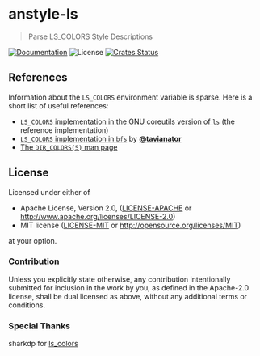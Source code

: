 # anstyle-ls

> Parse LS_COLORS Style Descriptions

[![Documentation](https://img.shields.io/badge/docs-master-blue.svg)][Documentation]
![License](https://img.shields.io/crates/l/anstyle-ls.svg)
[![Crates Status](https://img.shields.io/crates/v/anstyle-ls.svg)](https://crates.io/crates/anstyle-ls)

## References

Information about the `LS_COLORS` environment variable is sparse. Here is a short list of useful references:

- [`LS_COLORS` implementation in the GNU coreutils version of `ls`](https://github.com/coreutils/coreutils/blob/17983b2cb3bccbb4fa69691178caddd99269bda9/src/ls.c#L2507-L2647) (the reference implementation)
- [`LS_COLORS` implementation in `bfs`](https://github.com/tavianator/bfs/blob/2d3b03183c9f1cdb685977f349bf4bbc74a2038d/color.c#L308) by [**@tavianator**](https://github.com/tavianator)
- [The `DIR_COLORS(5)` man page](https://linux.die.net/man/5/dir_colors)

## License

Licensed under either of

 * Apache License, Version 2.0, ([LICENSE-APACHE](LICENSE-APACHE) or http://www.apache.org/licenses/LICENSE-2.0)
 * MIT license ([LICENSE-MIT](LICENSE-MIT) or http://opensource.org/licenses/MIT)

at your option.

### Contribution

Unless you explicitly state otherwise, any contribution intentionally
submitted for inclusion in the work by you, as defined in the Apache-2.0
license, shall be dual licensed as above, without any additional terms or
conditions.

### Special Thanks

sharkdp for [ls_colors](https://github.com/sharkdp/lscolors)

[Crates.io]: https://crates.io/crates/anstyle-ls
[Documentation]: https://docs.rs/anstyle-ls
